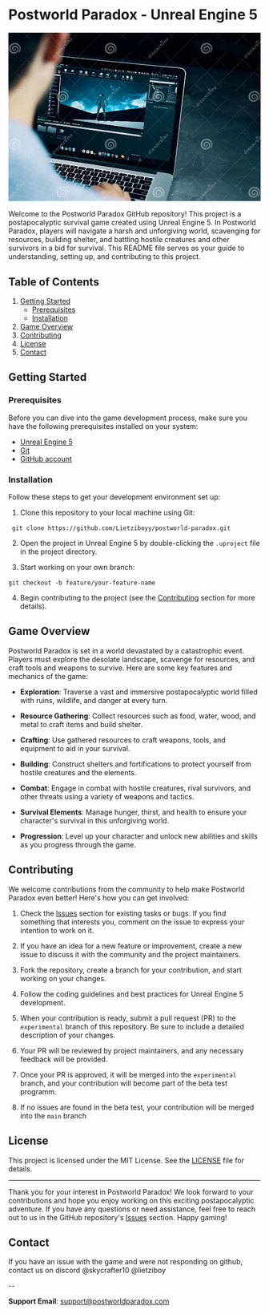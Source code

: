 # Postworld Paradox - Unreal Engine 5

![Game Screenshot](screenshot.jpg)

Welcome to the Postworld Paradox GitHub repository! This project is a postapocalyptic survival game created using Unreal Engine 5. In Postworld Paradox, players will navigate a harsh and unforgiving world, scavenging for resources, building shelter, and battling hostile creatures and other survivors in a bid for survival. This README file serves as your guide to understanding, setting up, and contributing to this project.

## Table of Contents

1. [Getting Started](#getting-started)
   - [Prerequisites](#prerequisites)
   - [Installation](#installation)
2. [Game Overview](#game-overview)
3. [Contributing](#contributing)
4. [License](#license)
5. [Contact](#contact)

## Getting Started

### Prerequisites

Before you can dive into the game development process, make sure you have the following prerequisites installed on your system:

- [Unreal Engine 5](https://www.unrealengine.com/en-US/ue5)
- [Git](https://git-scm.com/)
- [GitHub account](https://github.com/)

### Installation

Follow these steps to get your development environment set up:

1. Clone this repository to your local machine using Git:
```console
 git clone https://github.com/Lietziboyy/postworld-paradox.git
```
2. Open the project in Unreal Engine 5 by double-clicking the `.uproject` file in the project directory.

3. Start working on your own branch:
 ```console
 git checkout -b feature/your-feature-name
```

4. Begin contributing to the project (see the [Contributing](#contributing) section for more details).

## Game Overview

Postworld Paradox is set in a world devastated by a catastrophic event. Players must explore the desolate landscape, scavenge for resources, and craft tools and weapons to survive. Here are some key features and mechanics of the game:

- **Exploration**: Traverse a vast and immersive postapocalyptic world filled with ruins, wildlife, and danger at every turn.

- **Resource Gathering**: Collect resources such as food, water, wood, and metal to craft items and build shelter.

- **Crafting**: Use gathered resources to craft weapons, tools, and equipment to aid in your survival.

- **Building**: Construct shelters and fortifications to protect yourself from hostile creatures and the elements.

- **Combat**: Engage in combat with hostile creatures, rival survivors, and other threats using a variety of weapons and tactics.

- **Survival Elements**: Manage hunger, thirst, and health to ensure your character's survival in this unforgiving world.

- **Progression**: Level up your character and unlock new abilities and skills as you progress through the game.

## Contributing

We welcome contributions from the community to help make Postworld Paradox even better! Here's how you can get involved:

1. Check the [Issues](https://github.com/Lietziboyy/postworld-paradox/issues) section for existing tasks or bugs. If you find something that interests you, comment on the issue to express your intention to work on it.

2. If you have an idea for a new feature or improvement, create a new issue to discuss it with the community and the project maintainers.

3. Fork the repository, create a branch for your contribution, and start working on your changes.

4. Follow the coding guidelines and best practices for Unreal Engine 5 development.

5. When your contribution is ready, submit a pull request (PR) to the `experimental` branch of this repository. Be sure to include a detailed description of your changes.

6. Your PR will be reviewed by project maintainers, and any necessary feedback will be provided.

7. Once your PR is approved, it will be merged into the `experimental` branch, and your contribution will become part of the beta test programm.

8. If no issues are found in the beta test, your contribution will be merged into the `main` branch

## License

This project is licensed under the MIT License. See the [LICENSE](LICENSE) file for details.

---

Thank you for your interest in Postworld Paradox! We look forward to your contributions and hope you enjoy working on this exciting postapocalyptic adventure. If you have any questions or need assistance, feel free to reach out to us in the GitHub repository's [Issues](https://github.com/Lietziboyy/postworld-paradox/issues) section. Happy gaming!

## Contact
If you have an issue with the game and were not responding on github, contact us on discord
@skycrafter10 @lietziboy

--

**Support Email**: support@postworldparadox.com
